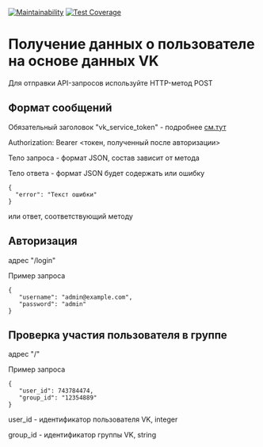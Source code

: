 [![Maintainability](https://api.codeclimate.com/v1/badges/2980e50b6ec282e01760/maintainability)](https://codeclimate.com/github/Eredar212/VKApiTest/maintainability)
[![Test Coverage](https://api.codeclimate.com/v1/badges/2980e50b6ec282e01760/test_coverage)](https://codeclimate.com/github/Eredar212/VKApiTest/test_coverage)

# Получение данных о пользователе на основе данных VK
Для отправки API-запросов используйте HTTP-метод POST
## Формат сообщений
Обязательный заголовок "vk_service_token" - подробнее [cм.тут](https://dev.vk.com/ru/api/access-token/getting-started)

Authorization: Bearer <токен, полученный после авторизации>

Тело запроса - формат JSON, состав зависит от метода

Тело ответа - формат JSON будет содержать или ошибку
```
{
  "error": "Текст ошибки"
}
```
или ответ, соответствующий методу

## Авторизация
адрес "/login"

Пример запроса
```
{
   "username": "admin@example.com",
   "password": "admin"
}
```

## Проверка участия пользователя в группе
адрес "/"

Пример запроса
```
{
   "user_id": 743784474,
   "group_id": "12354889"
}
```

user_id - идентификатор пользователя VK, integer

group_id - идентификатор группы VK, string
